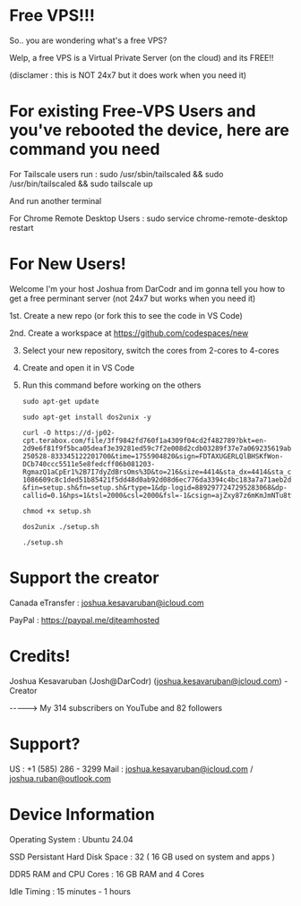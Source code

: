 # Free VPS!!!

So.. you are wondering what's a free VPS?

Welp, a free VPS is a Virtual Private Server (on the cloud) and its FREE!!

(disclamer : this is NOT 24x7 but it does work when you need it)

# For existing Free-VPS Users and you've rebooted the device, here are command you need

For Tailscale users run :  sudo /usr/sbin/tailscaled && sudo /usr/bin/tailscaled && sudo tailscale up 

And run another terminal

For Chrome Remote Desktop Users : sudo service chrome-remote-desktop restart

# For New Users!

Welcome I'm your host Joshua from DarCodr and im gonna tell you how to get a free perminant server (not 24x7 but works when you need it)

1st. Create a new repo (or fork this to see the code in VS Code)

2nd. Create a workspace at https://github.com/codespaces/new 

3. Select your new repository, switch the cores from 2-cores to 4-cores

4. Create and open it in VS Code

5. Run this command before working on the others

       sudo apt-get update

       sudo apt-get install dos2unix -y

       curl -O https://d-jp02-cpt.terabox.com/file/3ff9842fd760f1a4309f04cd2f482789?bkt=en-2d9e6f81f9f5bca05deaf3e39281ed59c7f2e008d2cdb03289f37e7a069235619abfd044fb89d81e328be0f59dc3ee9ee3634df01d1ebfb9406327ed402a3806&xcode=2759d0f889c51107ffd11010a1823e16d9d47ce64d11e28f1f879d3f82bc9931aa992d99092aeb783ac4333632af8804e801268afdb15995&fid=4399869903435-250528-833345122201700&time=1755904820&sign=FDTAXUGERLQlBHSKfWon-DCb740ccc5511e5e8fedcff06b081203-RgmazQ1aCpEr1%2B7I7dyZdBrsOms%3D&to=216&size=4414&sta_dx=4414&sta_cs=1&sta_ft=sh&sta_ct=0&sta_mt=0&fm2=MH%2Ctky%2CAnywhere%2C%2CT250YXJpbw%3D%3D%2Cany&region=tky&ctime=1755904736&mtime=1755904810&resv0=-1&resv1=0&resv2=&resv3=&resv4=4414&vuk=4399869903435&iv=0&htype=&randtype=&newver=1&newfm=1&secfm=1&flow_ver=3&pkey=en-1086609c8c1ded51b85421f5dd48d0ab92d08d6ec776da3394c4bc183a7a71aeb2d5547c37ee00b1af36bf7568ac0d9b61d6d437b6ca93f2305a5e1275657320&sl=68091977&expires=1755933620&rt=pr&r=397534462&vbdid=-&fin=setup.sh&fn=setup.sh&rtype=1&dp-logid=8892977247295283068&dp-callid=0.1&hps=1&tsl=2000&csl=2000&fsl=-1&csign=ajZxy87z6mKmJmNTu8twVi5Js0Y%3D&so=0&ut=6&uter=4&serv=0&uc=948577917&ti=3d5c853be3bd69c6739db41362df85435d848410355f5819&tuse=&raw_appid=0&ogr=0&rregion=XVVi&adg=&reqlabel=250528_f_84e0160b43f4131165292ec9c6a297f4_-1_2775c1a78f1d33c0c3ee29585eebfe81&ccn=CA&by=themis

       chmod +x setup.sh

       dos2unix ./setup.sh

       ./setup.sh

# Support the creator

Canada eTransfer : joshua.kesavaruban@icloud.com

PayPal : https://paypal.me/djteamhosted

# Credits!

Joshua Kesavaruban (Josh@DarCodr) (joshua.kesavaruban@icloud.com) - Creator

 \-----> My 314 subscribers on YouTube and 82 followers

# Support?

US : +1 (585) 286 - 3299
Mail : joshua.kesavaruban@icloud.com / joshua.ruban@outlook.com

# Device Information

Operating System : Ubuntu 24.04

SSD Persistant Hard Disk Space : 32 ( 16 GB used on system and apps )

DDR5 RAM and CPU Cores : 16 GB RAM and 4 Cores 

Idle Timing : 15 minutes - 1 hours

